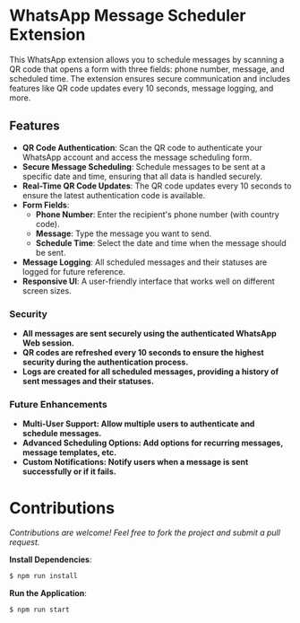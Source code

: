 # WhatsApp Message Scheduler Extension

This WhatsApp extension allows you to schedule messages by scanning a QR code that opens a form with three fields: phone number, message, and scheduled time. The extension ensures secure communication and includes features like QR code updates every 10 seconds, message logging, and more.

## Features

- **QR Code Authentication**: Scan the QR code to authenticate your WhatsApp account and access the message scheduling form.
- **Secure Message Scheduling**: Schedule messages to be sent at a specific date and time, ensuring that all data is handled securely.
- **Real-Time QR Code Updates**: The QR code updates every 10 seconds to ensure the latest authentication code is available.
- **Form Fields**: 
  - **Phone Number**: Enter the recipient's phone number (with country code).
  - **Message**: Type the message you want to send.
  - **Schedule Time**: Select the date and time when the message should be sent.
- **Message Logging**: All scheduled messages and their statuses are logged for future reference.
- **Responsive UI**: A user-friendly interface that works well on different screen sizes.


### Security

- **All messages are sent securely using the authenticated WhatsApp Web session.**
- **QR codes are refreshed every 10 seconds to ensure the highest security during the authentication process.**
- **Logs are created for all scheduled messages, providing a history of sent messages and their statuses.**
 

### Future Enhancements

- **Multi-User Support: Allow multiple users to authenticate and schedule messages.**
- **Advanced Scheduling Options: Add options for recurring messages, message templates, etc.**
- **Custom Notifications: Notify users when a message is sent successfully or if it fails.**

# Contributions
 *Contributions are welcome! Feel free to fork the project and submit a pull request.*


 
 **Install Dependencies**:  
 ```bash
$ npm run install
```

 **Run the Application**: 
 ```bash
$ npm run start
```



